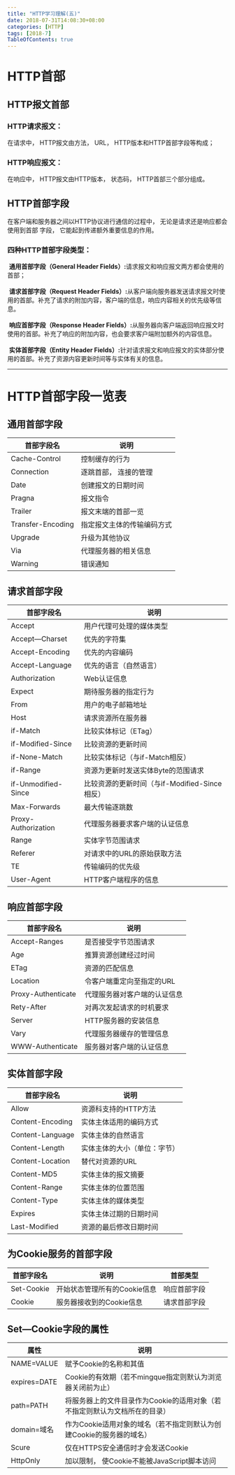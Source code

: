 ```yaml
---
title: "HTTP学习理解(五)"
date: 2018-07-31T14:08:30+08:00
categories: [HTTP]
tags: [2018-7]
TableOfContents: true
---
```

# HTTP首部

## HTTP报文首部

### HTTP请求报文：

在请求中， HTTP报文由方法， URL， HTTP版本和HTTP首部字段等构成；

### HTTP响应报文：

在响应中， HTTP报文由HTTP版本， 状态码， HTTP首部三个部分组成。

## HTTP首部字段

在客户端和服务器之间以HTTP协议进行通信的过程中， 无论是请求还是响应都会使用到首部
字段， 它能起到传递额外重要信息的作用。

### 四种HTTP首部字段类型：

<i class="fa fa-angle-double-right" ></i>&nbsp;<b>通用首部字段（General Header Fields）:</b>请求报文和响应报文两方都会使用的首部；<br /><br />
<i class="fa fa-angle-double-right" ></i>&nbsp;<b>请求首部字段（Request Header Fields）:</b>从客户端向服务器发送请求报文时使用的首部。补充了请求的附加内容，客户端的信息，响应内容相关的优先级等信息。<br /><br />
<i class="fa fa-angle-double-right" ></i>&nbsp;<b>响应首部字段（Response Header Fields）:</b>从服务器向客户端返回响应报文时使用的首部。补充了响应的附加内容，也会要求客户端附加额外的内容信息。<br /><br />
<i class="fa fa-angle-double-right" ></i>&nbsp;<b>实体首部字段（Entity Header Fields）:</b>针对请求报文和响应报文的实体部分使用的首部。补充了资源内容更新时间等与实体有关的信息。<br />
<hr />

# HTTP首部字段一览表

## 通用首部字段
|首部字段名| 说明|
|---|---|
|Cache-Control| 控制缓存的行为|
|Connection| 逐跳首部， 连接的管理|
|Date |创建报文的日期时间|
|Pragna| 报文指令|
|Trailer| 报文末端的首部一览|
|Transfer-Encoding |指定报文主体的传输编码方式|
|Upgrade |升级为其他协议|
|Via| 代理服务器的相关信息|
|Warning |错误通知|

## 请求首部字段

|首部字段名 |说明|
|---|---|
|Accept |用户代理可处理的媒体类型|
|Accept—Charset| 优先的字符集|
|Accept-Encoding| 优先的内容编码|
|Accept-Language |优先的语言（自然语言）|
|Authorization |Web认证信息|
|Expect| 期待服务器的指定行为|
|From |用户的电子邮箱地址|
|Host| 请求资源所在服务器|
|if-Match |比较实体标记（ETag）|
|if-Modified-Since| 比较资源的更新时间|
|if-None-Match| 比较实体标记（与if-Match相反）|
|if-Range |资源为更新时发送实体Byte的范围请求|
|if-Unmodified-Since |比较资源的更新时间（与if-Modified-Since相反）|
|Max-Forwards |最大传输逐跳数|
|Proxy-Authorization |代理服务器要求客户端的认证信息|
|Range |实体字节范围请求|
|Referer |对请求中的URL的原始获取方法|
|TE |传输编码的优先级|
|User-Agent| HTTP客户端程序的信息|

## 响应首部字段

|首部字段名| 说明|
|---|---|
|Accept-Ranges| 是否接受字节范围请求|
|Age |推算资源创建经过时间|
|ETag |资源的匹配信息|
|Location| 令客户端重定向至指定的URL|
|Proxy-Authenticate| 代理服务器对客户端的认证信息|
|Rety-After| 对再次发起请求的时机要求|
|Server| HTTP服务器的安装信息|
|Vary| 代理服务器缓存的管理信息|
|WWW-Authenticate| 服务器对客户端的认证信息|

## 实体首部字段

|首部字段名 |说明|
|---|---|
|Allow |资源科支持的HTTP方法|
|Content-Encoding| 实体主体适用的编码方式|
|Content-Language| 实体主体的自然语言|
|Content-Length| 实体主体的大小（单位：字节）|
|Content-Location| 替代对资源的URL|
|Content-MD5| 实体主体的报文摘要|
|Content-Range| 实体主体的位置范围|
|Content-Type| 实体主体的媒体类型|
|Expires| 实体主体过期的日期时间|
|Last-Modified| 资源的最后修改日期时间|

## 为Cookie服务的首部字段

|首部字段名| 说明 |首部类型|
|---|---|---|
|Set-Cookie |开始状态管理所有的Cookie信息| 响应首部字段|
|Cookie |服务器接收到的Cookie信息| 请求首部字段|

## Set—Cookie字段的属性

|属性 |说明|
|---|---|
|NAME=VALUE| 赋予Cookie的名称和其值|
|expires=DATE| Cookie的有效期（若不mingque指定则默认为浏览器关闭前为止）|
|path=PATH |将服务器上的文件目录作为Cookie的适用对象（若不指定则默认为文档所在的目录）|
|domain=域名| 作为Cookie适用对象的域名（若不指定则默认为创建Cookie的服务器的域名）|
|Scure |仅在HTTPS安全通信时才会发送Cookie|
|HttpOnly |加以限制， 使Cookie不能被JavaScript脚本访问|